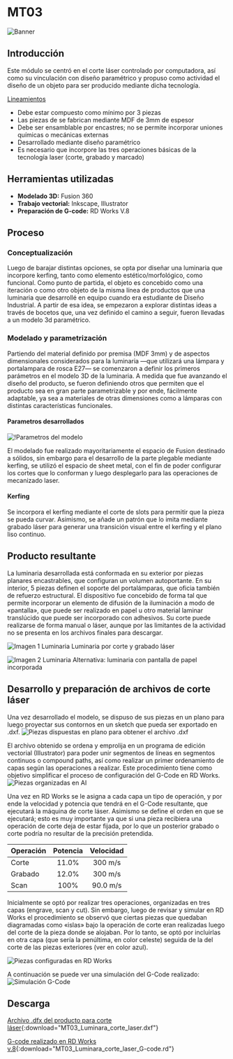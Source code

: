 # MT03
![Banner](../images/MT03/Banner.png)

## Introducción
Este módulo se centró en el corte láser controlado por computadora, así como su vinculación con diseño paramétrico y propuso como actividad el diseño de un objeto para ser producido mediante dicha tecnología.

<u>Lineamientos</u>

- Debe estar compuesto como mínimo por 3 piezas
- Las piezas de se fabrican mediante MDF de 3mm de espesor
- Debe ser ensamblable por encastres; no se permite incorporar uniones químicas o mecánicas externas
- Desarrollado mediante diseño paramétrico
- Es necesario que incorpore las tres operaciones básicas de la tecnología laser (corte, grabado y marcado)

## Herramientas utilizadas
<ul><li><b>Modelado 3D:</b> Fusion 360</li>
<li><b>Trabajo vectorial:</b> Inkscape, Illustrator</li>
<li><b>Preparación de G-code:</b> RD Works V.8</li></ul>


## Proceso

### Conceptualización
Luego de barajar distintas opciones, se opta por diseñar una luminaria que incorpore kerfing, tanto como elemento estético/morfológico, como funcional. Como punto de partida, el objeto es concebido como una iteración o como otro objeto de la misma línea de productos que una luminaria que desarrollé en equipo cuando era estudiante de Diseño Industrial.
A partir de esa idea, se empezaron a explorar distintas ideas a través de bocetos que, una vez definido el camino a seguir, fueron llevadas a un modelo 3d paramétrico.

### Modelado y parametrización
Partiendo del material definido por premisa (MDF 3mm) y de aspectos dimensionales considerados para la luminaria —que utilizará una lámpara y portalampara de rosca E27— se comenzaron a definir los primeros parámetros en el modelo 3D de la luminaria. A medida que fue avanzando el diseño del producto, se fueron definiendo otros que permiten que el producto sea en gran parte parametrizable y por ende, fácilmente adaptable, ya sea a materiales de otras dimensiones como a lámparas con distintas características funcionales.

#### Parametros desarrollados
![!Parametros del modelo](../images/MT03/Parametros.png)

El modelado fue realizado mayoritariamente el espacio de Fusion destinado a sólidos, sin embargo para el desarrollo de la parte plegable mediante kerfing, se utilizó el espacio de sheet metal, con el fin de poder configurar los cortes que lo conforman y luego desplegarlo para las operaciones de mecanizado laser. 

#### Kerfing
Se incorpora el kerfing mediante el corte de slots para permitir que la pieza se pueda curvar. Asimismo, se añade un patrón que lo imita mediante grabado láser para generar una transición visual entre el kerfing y el plano liso continuo.


## Producto resultante
La luminaria desarrollada está conformada en su exterior por piezas planares encastrables, que configuran un volumen autoportante. En su interior, 5 piezas definen el soporte del portalámparas, que oficia también de refuerzo estructural.
El dispositivo fue concebido de forma tal que permite incorporar un elemento de difusión de la iluminación a modo de «pantalla», que puede ser realizado en papel u otro material laminar translúcido que puede ser incorporado con adhesivos. Su corte puede realizarse de forma manual o láser, aunque por las limitantes de la actividad no se presenta en los archivos finales para descargar.

![Imagen 1 Luminaria](../images/MT03/MT02_3.png)
Luminaria por corte y grabado láser

![Imagen 2 Luminaria](../images/MT03/MT02_2-Edit.png)
Alternativa: luminaria con pantalla de papel incorporada

## Desarrollo y preparación de archivos de corte láser
Una vez desarrollado el modelo, se dispuso de sus piezas en un plano para luego proyectar sus contornos en un sketch que pueda ser exportado en .dxf.
![Piezas dispuestas en plano para obtener el archivo .dxf](<../images/MT03/Piezas dispuestas para obtener dxf.png>)

El archivo obtenido se ordena y emprolija en un programa de edición vectorial (Illustrator) para poder unir segmentos de líneas en segmentos continuos o compound paths, así como realizar un primer ordenamiento de capas según las operaciones a realizar. Este procedimiento tiene como objetivo simplificar el proceso de configuración del G-Code en RD Works.
![Piezas organizadas en AI](<../images/MT03/Piezas en Illustrator organizadas.png>)

Una vez en RD Works se le asigna a cada capa un tipo de operación, y por ende la velocidad y potencia que tendrá en el G-Code resultante, que ejecutará la máquina de corte láser. Asimismo se define el orden en que se ejecutará; esto es muy importante ya que si una pieza recibiera una operación de corte deja de estar fijada, por lo que un posterior grabado o corte podría no resultar de la precisión pretendida.

| Operación         | Potencia | Velocidad |
| :---------------- | :------: | :----:    |
| Corte             |   11.0%  | 300 m/s   |
| Grabado           |   12.0%  | 300 m/s   |
| Scan              |  100%    | 90.0 m/s  |


Inicialmente se optó por realizar tres operaciones, organizadas en tres capas (engrave, scan y cut). Sin embargo, luego de revisar y simular en RD Works el procedimiento se observó que ciertas piezas que quedaban diagramadas como «islas» bajo la operación de corte eran realizadas luego del corte de la pieza donde se alojaban. Por lo tanto, se optó por incluirlas en otra capa (que sería la penúltima, en color celeste) seguida de la del corte de las piezas exteriores (ver en color azul).

![Piezas configuradas en RD Works](<../images/MT03/Piezas dispuestas en RD Works.png>)

A continuación se puede ver una simulación del G-Code realizado:
![Simulación G-Code](../images/MT03/Simulacion.gif)

## Descarga
[Archivo .dfx del producto para corte láser](<../archivos linkeados/MT03/MT03-Piezas corte laser.dxf>){:download="MT03_Luminara_corte_laser.dxf"}

[G-code realizado en RD Works v.8](<../archivos linkeados/MT03/MT03-Piezas corte laser.rd>){:download="MT03_Luminara_corte_laser_G-code.rd"}
